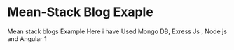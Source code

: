 # Mean-Stack Blog Exaple 
Mean stack  blogs Example
Here i have Used Mongo DB, Exress Js , Node js and Angular 1
